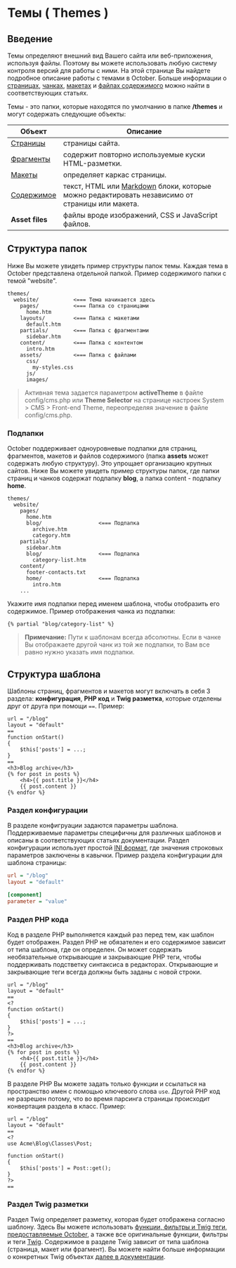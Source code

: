 # Темы ( Themes )

<a name="introduction"></a>
## Введение

Темы определяют внешний вид Вашего сайта или веб-приложения, используя файлы. Поэтому вы можете использовать любую систему контроля версий для работы с ними. На этой странице Вы найдете подробное описание работы с темами в October. Больше информации о [страницах](../cms/pages.md), [чанках](../cms/partials.md), [макетах](../cms/layouts.md) и [файлах содержимого](../cms/content.md) можно найти в соответствующих статьях.

Темы - это папки, которые находятся по умолчанию в папке **/themes** и могут содержать следующие объекты:

Объект | Описание
------------- | -------------
[Страницы](../cms/pages.md) | страницы сайта.
[Фрагменты](../cms/partials.md) | содержит повторно используемые куски HTML-разметки.
[Макеты](../cms/layouts.md) | определяет каркас страницы.
[Содержимое](../cms/content.md) | текст, HTML или [Markdown](http://daringfireball.net/projects/markdown/syntax) блоки, которые можно редактировать независимо от страницы или макета.
**Asset files** | файлы вроде изображений, CSS и JavaScript файлов.

<a name="directory-structure"></a>
## Структура папок

Ниже Вы можете увидеть пример структуры папок темы. Каждая тема в October представлена отдельной папкой. Пример содержимого папки с темой "website".

    themes/
      website/           <=== Тема начинается здесь
        pages/           <=== Папка со страницами
          home.htm
        layouts/         <=== Папка с макетами
          default.htm
        partials/        <=== Папка с фрагментами
          sidebar.htm
        content/         <=== Папка с контентом
          intro.htm
        assets/          <=== Папка с файлами
          css/
            my-styles.css
          js/
          images/

> Активная тема задается параметром **activeTheme** в файле config/cms.php или **Theme Selector** на странице настроек System > CMS > Front-end Theme, переопределяя значение в файле config/cms.php.

<a name="subdirectories"></a>
### Подпапки

October поддерживает одноуровневые подпапки для страниц, фрагментов, макетов и файлов содержимого (папка **assets** может содержать любую структуру). Это упрощает организацию крупных сайтов. Ниже Вы можете увидеть пример структуры папок, где папки страниц и чанков содержат подпапку **blog**, а папка content - подпапку **home**.

    themes/
      website/
        pages/
          home.htm
          blog/                  <=== Подпапка
            archive.htm
            category.htm
        partials/
          sidebar.htm
          blog/                  <=== Подпапка
            category-list.htm
        content/
          footer-contacts.txt
          home/                  <=== Подпапка
            intro.htm
        ...

Укажите имя подпапки перед именем шаблона, чтобы отобразить его содержимое. Пример отображения чанка из подпапки:


```twig
{% partial "blog/category-list" %}
```

> **Примечание:** Пути к шаблонам всегда абсолютны. Если в чанке Вы отображаете другой чанк из той же подпапки, то Вам все равно нужно указать имя подпапки.

<a name="template-structure"></a>
## Структура шаблона

Шаблоны страниц, фрагментов и макетов могут включать в себя 3 раздела: **конфигурация**, **PHP код** и **Twig разметка**, которые отделены друг от друга при помощи `==`.
Пример:

```
url = "/blog"
layout = "default"
==
function onStart()
{
    $this['posts'] = ...;
}
==
<h3>Blog archive</h3>
{% for post in posts %}
    <h4>{{ post.title }}</h4>
    {{ post.content }}
{% endfor %}
```

<a name="configuration-section"></a>
### Раздел конфигурации

В разделе конфигруации задаются параметры шаблона. Поддерживаемые параметры специфичны для различных шаблонов и описаны в соответствующих статьях документации. Раздел конфигурации использует простой [INI формат](http://en.wikipedia.org/wiki/INI_file), где значения строковых параметров заключены в кавычки. Пример раздела конфигурации для шаблона страницы:

```ini
url = "/blog"
layout = "default"

[component]
parameter = "value"
```

<a name="php-section"></a>
### Раздел PHP кода

Код в разделе PHP выполняется каждый раз перед тем, как шаблон будет отображен. Раздел PHP не обязателен и его содержимое зависит от типа шаблона, где он определен. Он может содержать необязательные открывающие и закрывающие PHP теги, чтобы поддерживать подстветку синтаксиса в редакторах. Открывающие и закрывающие теги всегда должны быть заданы с новой строки.

```
url = "/blog"
layout = "default"
==
<?
function onStart()
{
    $this['posts'] = ...;
}
?>
==
<h3>Blog archive</h3>
{% for post in posts %}
    <h4>{{ post.title }}</h4>
    {{ post.content }}
{% endfor %}
```

В разделе PHP Вы можете задать только функции и ссылаться на пространство имен с помощью ключевого слова `use`. Другой PHP код не разрешен потому, что во время парсинга страницы происходит конвертация раздела в класс. Пример:

```
url = "/blog"
layout = "default"
==
<?
use Acme\Blog\Classes\Post;

function onStart()
{
    $this['posts'] = Post::get();
}
?>
==
```

<a name="twig-section"></a>
### Раздел Twig разметки

Раздел Twig определяет разметку, которая будет отображена согласно шаблону. Здесь Вы можете использовать [функции, фильтры и Twig теги, предоставляемые October](../cms/markup.md), а также все оригинальные функции, фильтры и теги [Twig](http://twig.sensiolabs.org/documentation). Содержимое в разделе Twig зависит от типа шаблона (страница, макет или фрагмент). Вы можете найти больше информации о конкретных Twig объектах [далее в документации](../markup).
